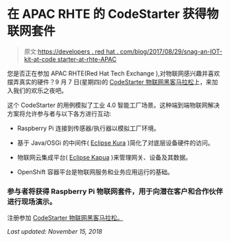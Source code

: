# 在 APAC RHTE 的 CodeStarter 获得物联网套件

> 原文:[https://developers . red hat . com/blog/2017/08/29/snag-an-IOT-kit-at-code starter-at-rhte-APAC](https://developers.redhat.com/blog/2017/08/29/snag-an-iot-kit-at-codestarter-at-rhte-apac)

您是否正在参加 APAC RHTE(Red Hat Tech Exchange ),对物联网感兴趣并喜欢摆弄真实的硬件？9 月 7 日(星期四)的 [CodeStarter 物联网黑客马拉松](https://rhte2017.sched.com/event/Azg4)上，来加入我们的欢乐之夜吧。

这个 CodeStarter 的用例模拟了工业 4.0 智能工厂场景。这种端到端物联网解决方案将允许参与者与以下各方进行互动:

*   Raspberry Pi 连接到传感器/执行器以模拟工厂环境。

*   基于 Java/OSGi 的中间件( [Eclipse Kura](https://www.eclipse.org/kura/) )简化了对底层设备硬件的访问。

*   物联网云集成平台( [Eclipse Kapua](https://www.eclipse.org/kapua/) )来管理网关、设备及其数据。

*   OpenShift 容器平台是物联网服务和业务应用运行的基础。

### **参与者将获得 Raspberry Pi 物联网套件，用于向潜在客户和合作伙伴进行现场演示。**

注册参加 [CodeStarter 物联网黑客马拉松。](https://rhte2017.sched.com/event/Azg4)

*Last updated: November 15, 2018*